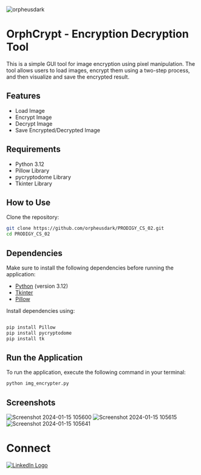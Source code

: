 
![orpheusdark](https://github.com/orpheusdark/PRODIGY_CS_02/assets/117748842/496a05ba-d14d-44bf-bb21-329ce04a7764)

# OrphCrypt - Encryption Decryption Tool

This is a simple GUI tool for image encryption using pixel manipulation. The tool allows users to load images, encrypt them using a two-step process, and then visualize and save the encrypted result.

## Features
- Load Image
- Encrypt Image
- Decrypt Image
- Save Encrypted/Decrypted Image

## Requirements
- Python 3.12
- Pillow Library
- pycryptodome Library
- Tkinter Library


## How to Use

Clone the repository:

  ```bash
  git clone https://github.com/orpheusdark/PRODIGY_CS_02.git
  cd PRODIGY_CS_02
  ```  

## Dependencies

Make sure to install the following dependencies before running the application:

- [Python](https://www.python.org/) (version 3.12)
- [Tkinter](https://docs.python.org/3/library/tkinter.html)
- [Pillow](https://pillow.readthedocs.io/en/stable/)

Install dependencies using:

```bash

pip install Pillow
pip install pycryptodome
pip install tk

```



## Run the Application

To run the application, execute the following command in your terminal:

  ```bash
  python img_encrypter.py
  ```
## Screenshots
![Screenshot 2024-01-15 105600](https://github.com/orpheusdark/PRODIGY_CS_02/assets/117748842/18d5204a-408d-48c5-9931-673253363132)
![Screenshot 2024-01-15 105615](https://github.com/orpheusdark/PRODIGY_CS_02/assets/117748842/34daea7f-2149-4d32-9a52-616aafe575c6)
![Screenshot 2024-01-15 105641](https://github.com/orpheusdark/PRODIGY_CS_02/assets/117748842/fa4fa06e-9974-455f-b1b0-67fe4a75e869)



# Connect

[![LinkedIn Logo](https://github.com/orpheusdark/PRODIGY_CS_02/assets/117748842/f6404b71-1649-4240-a9c1-c26747ec89b5)](https://www.linkedin.com/in/orpheusdark/)


